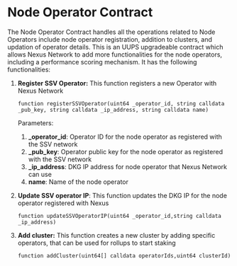 # Node Operator Contract

The Node Operator Contract handles all the operations related to Node Operators include node operator registration, addition to clusters, and updation of operator details. This is an UUPS upgradeable contract which allows Nexus Network to add more functionalities for the node operators, including a performance scoring mechanism. It has the following functionalities:

1.  **Register SSV Operator:** This function registers a new Operator with Nexus Network

    ```solidity
    function registerSSVOperator(uint64 _operator_id, string calldata _pub_key, string calldata _ip_address, string calldata name)
    ```

    Parameters:

    1. **\_operator\_id**: Operator ID for the node operator as registered with the SSV network
    2. **\_pub\_key**: Operator public key for the node operator as registered with the SSV network
    3. **\_ip\_address**: DKG IP address for node operator that Nexus Network can use
    4. **name**: Name of the node operator
2.  **Update SSV operator IP**: This function updates the DKG IP for the node operator registered with Nexus

    ```solidity
    function updateSSVOperatorIP(uint64 _operator_id,string calldata _ip_address)
    ```
3.  **Add cluster:** This function creates a new cluster by adding specific operators, that can be used for rollups to start staking

    ```solidity
    function addCluster(uint64[] calldata operatorIds,uint64 clusterId)
    ```
